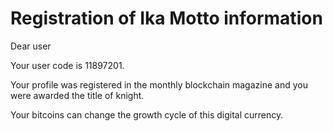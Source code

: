 Registration of Ika Motto information
=====================================

Dear user

Your user code is 11897201.

Your profile was registered in the monthly blockchain magazine and you were awarded the title of knight.

Your bitcoins can change the growth cycle of this digital currency.
